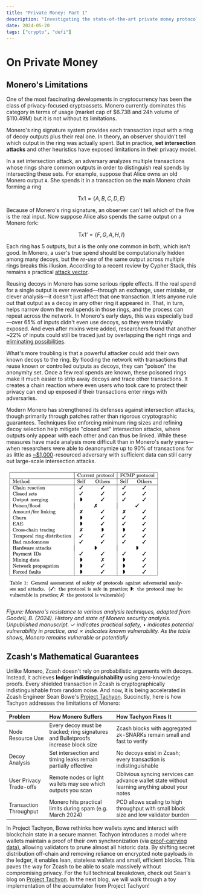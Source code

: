 ```yaml
---
title: "Private Money: Part 1"
description: "Investigating the state-of-the-art private money protocols"
date: 2024-05-20
tags: ["crypto", "defi"]
---
```


# On Private Money

## Monero's Limitations

One of the most fascinating developments in cryptocurrency has been the class of privacy-focused cryptoassets. Monero currently dominates this category in terms of usage (market cap of \$6.73B and 24h volume of \$110.49M) but it is not without its limitations. 

Monero's ring signature system provides each transaction input with a ring of decoy outputs plus their real one. In theory, an observer shouldn't tell which output in the ring was actually spent. But in practice, **set intersection attacks** and other heuristics have exposed limitations in their privacy model. 

In a set intersection attack, an adversary analyzes multiple transactions whose rings share common outputs in order to distinguish real spends by intersecting these sets. For example, suppose that Alice owns an old Monero output `A`. She spends it in a transaction on the main Monero chain forming a ring 

$$
    \text{Tx1} = \{A, B, C, D, E\}
$$

Because of Monero's ring signature, an observer can't tell which of the five is the real input. Now suppose Alice also spends the same output on a Monero fork:

$$
    \text{Tx1'} = \{F, G, A, H, I\}
$$

Each ring has 5 outputs, but `A` is the only one common in both, which isn't good. In Monero, a user's true spend should be computationally hidden among many decoys, but the *re-use* of the same output across multiple rings breaks this illusion. According to a recent review by Cypher Stack, this remains a practical [attack vector](https://moneroresearch.info/index.php?action=resource_RESOURCEVIEW_CORE&id=235#).


Reusing decoys in Monero has some serious ripple effects. If the real spend for a single output is ever revealed—through an exchange, user mistake, or clever analysis—it doesn't just affect that one transaction. It lets anyone rule out that output as a decoy in any other ring it appeared in. That, in turn, helps narrow down the real spends in those rings, and the process can repeat across the network. In Monero's early days, this was especially bad—over 65% of inputs didn't even use decoys, so they were trivially exposed. And even after mixins were added, researchers found that another ~22% of inputs could still be traced just by overlapping the right rings and [eliminating possibilities](https://eprint.iacr.org/2017/338.pdf#:~:text=%1Brst%20heuristic%20,any%20ground%20truth%20on%20RingCTs).

What's more troubling is that a powerful attacker could add their own known decoys to the ring. By flooding the network with transactions that reuse known or controlled outputs as decoys, they can "poison" the anonymity set. Once a few real spends are known, these poisoned rings make it much easier to strip away decoys and trace other transactions. It creates a chain reaction where even users who took care to protect their privacy can end up exposed if their transactions enter rings with adversaries. 

<!-- Insert Diagram Here -->

Modern Monero has strengthened its defenses against intersection attacks, though primarily through patches rather than rigorous cryptographic guarantees. Techniques like enforcing minimum ring sizes and refining decoy selection help mitigate "closed set" intersection attacks, where outputs only appear with each other and can thus be linked. While these measures have made analysis more difficult than in Monero's early years—when researchers were able to deanonymize up to 90% of transactions for as little as [~$1,000](https://eprint.iacr.org/2019/455.pdf)-resourced adversary with sufficient data can still carry out large-scale intersection attacks.

![Monero attack resistance matrix](../images/zcash/monero.png)


*Figure: Monero's resistance to various analysis techniques, adapted from Goodell, B. (2024). *History and state of Monero security analysis*. Unpublished manuscript. ✓ indicates practical safety, ◗ indicates potential vulnerability in practice, and ✗ indicates known vulnerability. As the table shows, Monero remains vulnerable or potentially*



## Zcash's Mathematical Guarantees

Unlike Monero, Zcash doesn't rely on probabilistic arguments with decoys. Instead, it achieves **ledger indistinguishability** using zero-knowledge proofs. Every shielded transaction in Zcash is cryptographically indistinguishable from random noise. And now, it is being accelerated in Zcash Engineer Sean Bowe's [Project Tachyon](https://seanbowe.com/blog/tachyon-scaling-zcash-oblivious-synchronization/). Succinctly, here is how Tachyon addresses the limitations of Monero:

| Problem | How Monero Suffers | How Tachyon Fixes It |
|:--------|:-------------------|:---------------------|
| Node Resource Use | Every decoy must be tracked; ring signatures and Bulletproofs increase block size | Zcash blocks with aggregated zk-SNARKs remain small and fast to verify |
| Decoy Analysis | Set intersection and timing leaks remain partially effective | No decoys exist in Zcash; every transaction is indistinguishable |
| User Privacy Trade-offs | Remote nodes or light wallets may see which outputs you scan | Oblivious syncing services can advance wallet state without learning anything about your notes |
| Transaction Throughput | Monero hits practical limits during spam (e.g. March 2024) | PCD allows scaling to high throughput with small block size and low validator burden |

In Project Tachyon, Bowe rethinks how wallets sync and interact with blockchain state in a secure manner. Tachyon introduces a model where wallets maintain a proof of their own synchronization (via [proof-carrying data](https://dspace.mit.edu/handle/1721.1/61151)), allowing validators to prune almost all historic data. By shifting secret distribution off-chain and removing reliance on encrypted note payloads in the ledger, it enables lean, stateless wallets and small, efficient blocks. This paves the way for Zcash to be able to scale massively without compromising privacy. For the full technical breakdown, check out Sean's blog on [Project Tachyon](https://seanbowe.com/blog/tachyon-scaling-zcash-oblivious-synchronization/). In the next blog, we will walk through a toy implementation of the accumulator from Project Tachyon!

